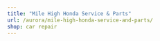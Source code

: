 ```yaml
---
title: "Mile High Honda Service & Parts"
url: /aurora/mile-high-honda-service-and-parts/
shop: car repair
---
```

